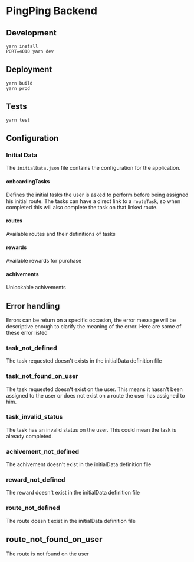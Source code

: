 # PingPing Backend

## Development
```
yarn install
PORT=4010 yarn dev
```

## Deployment
```
yarn build
yarn prod
```

## Tests
```
yarn test
```

## Configuration

### Initial Data
The `initialData.json` file contains the configuration for the application.

#### onboardingTasks
Defines the initial tasks the user is asked to perform before being assigned his initial route. The tasks can have a direct link to a `routeTask`, so when completed this will also complete the task on that linked route.

#### routes
Available routes and their definitions of tasks

#### rewards
Available rewards for purchase

#### achivements
Unlockable achivements

## Error handling
Errors can be return on a specific occasion, the error message will be descriptive enough to clarify the meaning of the error. Here are some of these error listed

### task_not_defined
The task requested doesn't exists in the initialData definition file

### task_not_found_on_user
The task requested doesn't  exist on the user. This means it hassn't been assigned to the user or does not exist on a route the user has assigned to him.

### task_invalid_status
The task has an invalid status on the user. This could mean the task is already completed.

### achivement_not_defined
The achivement doesn't exist in the initialData definition file

### reward_not_defined
The reward doesn't exist in the initialData definition file

### route_not_defined
The route doesn't exist in the initialData definition file

## route_not_found_on_user
The route is not found on the user